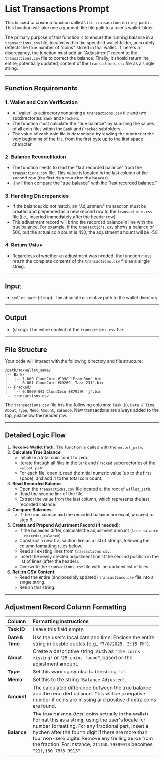 # List Transactions Prompt
This is used to create a function called `list-transactions(string path)`. This function will take one argument: the file path to a user's wallet folder.

The primary purpose of this function is to ensure the running balance in a `transactions.csv` file, located within the specified wallet folder, accurately reflects the true number of "coins" stored in that wallet. If there's a discrepancy, the function must add an "Adjustment" record to the `transactions.csv` file to correct the balance. Finally, it should return the entire, potentially updated, content of the `transactions.csv` file as a single string.

-----

## **Function Requirements**

### **1. Wallet and Coin Verification**

  * A "wallet" is a directory containing a `transactions.csv` file and two subdirectories: `Bank` and `Fracked`.
  * The function must calculate the "true balance" by summing the values of all coin files within the `Bank` and `Fracked` subfolders.
  * The value of each coin file is determined by reading the number at the very beginning of the file, from the first byte up to the first space character.

### **2. Balance Reconciliation**

  * The function needs to read the "last recorded balance" from the `transactions.csv` file. This value is located in the last column of the second row (the first data row after the header).
  * It will then compare the "true balance" with the "last recorded balance."

### **3. Handling Discrepancies**

  * If the balances do not match, an "Adjustment" transaction must be created and prepended as a new second row to the `transactions.csv` file (i.e., inserted immediately after the header row).
  * This adjustment record will bring the recorded balance in line with the true balance. For example, if the `transactions.csv` shows a balance of 500, but the actual coin count is 450, the adjustment amount will be -50.

### **4. Return Value**

  * Regardless of whether an adjustment was needed, the function must return the complete contents of the `transactions.csv` file as a single string.

-----

## **Input**

  * `wallet_path` (string): The absolute or relative path to the wallet directory.

-----

## **Output**

  * (string): The entire content of the `transactions.csv` file.

-----

## **File Structure**

Your code will interact with the following directory and file structure:

```
/path/to/wallet_name/
|-- Bank/
|   |-- 1,000 CloudCoin #7998 'From Ron'.bin
|   `-- 0.001 CloudCoin #89269 'Task 231'.bin
|-- Fracked/
|   `-- 0.0000-001 CloudCoin #879398 'j'.bin
`-- transactions.csv
```

The `transactions.csv` file has the following columns: `Task ID`, `Date & Time`, `About`, `Type`, `Memo`, `Amount`, `Balance`. New transactions are always added to the top, just below the header row.

-----

## **Detailed Logic Flow**

1.  **Receive Wallet Path**: The function is called with the `wallet_path`.
2.  **Calculate True Balance**:
      * Initialize a total coin count to zero.
      * Iterate through all files in the `Bank` and `Fracked` subdirectories of the `wallet_path`.
      * For each file, open it, read the initial numeric value (up to the first space), and add it to the total coin count.
3.  **Read Recorded Balance**:
      * Open the `transactions.csv` file located at the root of `wallet_path`.
      * Read the second line of the file.
      * Extract the value from the last column, which represents the last recorded balance.
4.  **Compare Balances**:
      * If the true balance and the recorded balance are equal, proceed to step 6.
5.  **Create and Prepend Adjustment Record (if needed)**:
      * If the balances differ, calculate the adjustment amount (`true_balance - recorded_balance`).
      * Construct a new transaction line as a list of strings, following the column formatting rules below.
      * Read all existing lines from `transactions.csv`.
      * Insert the newly created adjustment line at the second position in the list of lines (after the header).
      * Overwrite the `transactions.csv` file with the updated list of lines.
6.  **Return CSV Content**:
      * Read the entire (and possibly updated) `transactions.csv` file into a single string.
      * Return this string.

-----

## **Adjustment Record Column Formatting**

| Column      | Formatting Instructions                                                                                                                                                                                                                                                          |
| :---------- | :------------------------------------------------------------------------------------------------------------------------------------------------------------------------------------------------------------------------------------------------------------------------------- |
| **Task ID** | Leave this field empty.                                                                                                                                                                                                                                                          |
| **Date & Time** | Use the user's local date and time. Enclose the entire string in double quotes (e.g., `"7/8/2025, 3:15 PM"`).                                                                                                                                                                  |
| **About** | Create a descriptive string, such as `"150 coins missing"` or `"25 coins found"`, based on the adjustment amount.                                                                                                                                                                   |
| **Type** | Set this warning symbol to the string `"⚠️"`.                                                                                                                                                                                                                                           |
| **Memo** | Set this to the string `"Balance Adjusted"`.                                                                                                                                                                                                                                     |
| **Amount** | The calculated difference between the true balance and the recorded balance. This will be a negative number if coins are missing and positive if extra coins are found.                                                                                                        |
| **Balance** | The true balance (total coins actually in the wallet). Format this as a string, using the user's locale for number formatting. For any fractional part, insert a hyphen after the fourth digit if there are more than four non-zero digits. Remove any trailing zeros from the fraction. For instance, `211150.79389913` becomes `"211,150.7938-9913"`. |

